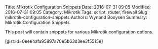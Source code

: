 Title: Mikrotik Configuration Snippets
Date: 2016-07-31 09:05
Modified: 2016-07-31 09:05
Category: Mikrotik
Tags: script, router, firewall
Slug: mikrotik-configuration-snippets
Authors: Wynand Booysen
Summary: Mikrotik Configuration Snippets

This post will contain snippets for various Mikrotik configuration options.

[gist:id=0eee4afa95897a70e5b63d3ee3f5515e]